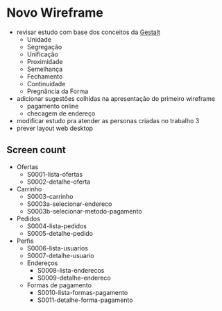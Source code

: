 # Novo Wireframe

- revisar estudo com base dos conceitos da [Gestalt](https://www.chiefofdesign.com.br/gestalt/)
  - Unidade
  - Segregação
  - Unificação
  - Proximidade
  - Semelhança
  - Fechamento
  - Continuidade
  - Pregnância da Forma
- adicionar sugestões colhidas na apresentação do primeiro wireframe
  - pagamento online
  - checagem de endereço
- modificar estudo pra atender as personas criadas no trabalho 3
- prever layout web desktop

## Screen count

- Ofertas
  - S0001-lista-ofertas
  - S0002-detalhe-oferta
- Carrinho
  - S0003-carrinho
  - S0003a-selecionar-endereco
  - S0003b-selecionar-metodo-pagamento
- Pedidos
  - S0004-lista-pedidos
  - S0005-detalhe-pedido
- Perfis
  - S0006-lista-usuarios
  - S0007-detalhe-usuario
  - Endereços
    - S0008-lista-enderecos
    - S0009-detalhe-endereco
  - Formas de pagamento
    - S0010-lista-formas-pagamento
    - S0011-detalhe-forma-pagamento
